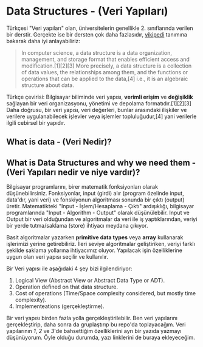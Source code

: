 # Data Structures - (Veri Yapıları)

Türkçesi "Veri yapıları" olan, üniversitelerin genellikle 2. sınıflarında verilen bir derstir. Gerçekte ise bir dersten çok daha fazlasıdır, [vikipedi](https://en.wikipedia.org/wiki/Data_structure) tanımına bakarak daha iyi anlayabiliriz:

>In computer science, a data structure is a data organization, management, and storage format that enables efficient access and modification.[1][2][3] More precisely, a data structure is a collection of data values, the relationships among them, and the functions or operations that can be applied to the data,[4] i.e., it is an algebraic structure about data.

Türkçe çevirisi: Bilgisayar biliminde veri yapısı, **verimli erişim** ve **değişiklik** sağlayan bir veri organizasyonu, yönetimi ve depolama formatıdır.[1][2][3] Daha doğrusu, bir veri yapısı, veri değerleri, bunlar arasındaki ilişkiler ve verilere uygulanabilecek işlevler veya işlemler topluluğudur,[4] yani verilerle ilgili cebirsel bir yapıdır.

## What is data - (Veri Nedir)?

## What is Data Structures and why we need them - (Veri Yapıları nedir ve niye vardır)?

Bilgisayar programlarını, birer matematik fonksiyonları olarak düşünebilirsiniz. Fonksiyonlar, input (girdi) alır (program özelinde input, data'dır, yani veri) ve fonskiyonun algoritması sonunda bir çıktı (output) üretir. Matematikteki "Input - İşlem/Hesaplama - Çıktı" ardışıklığı, bilgisayar programlarında "Input - Algorithm - Output" olarak düşünülebilir. Input ve Output bir veri olduğundan ve algoritmalar da veri ile iş yaptıklarından, veriyi bir yerde tutma/saklama (store) ihtiyacı meydana çıkıyor. 

Basit algoritmalar yazarken **primitive data types** veya **array** kullanarak işlerimizi yerine getirebiliriz. İleri seviye algoritmalar geliştiriken, veriyi farklı şekilde saklama yollarına ihtiyacımız oluyor. Yapılacak işin özelliklerine uygun olan veri yapısı seçilir ve kullanılır.

Bir Veri yapısı ile aşağıdaki 4 şey bizi ilgilendiriyor:

1. Logical View (Abstract View or Abstract Data Type or ADT).
2. Operation defined on that data structure.
3. Cost of operations (Time/Space complexity considered, but mostly time complexity).
4. Implementeations (gerçekleştirme).

Bir veri yapısı birden fazla yolla gerçekleştirilebilir. Ben veri yapılarını gerçekleştirip, daha sonra da gruplaştırıp bu repo'da toplayacağım. Veri yapılarının *1*, *2* ve *3*'de bahsettiğim özelliklerini ayrı bir yazıda yazmayı düşünüyorum. Öyle olduğu durumda, yazı linklerini de buraya ekleyeceğim.
